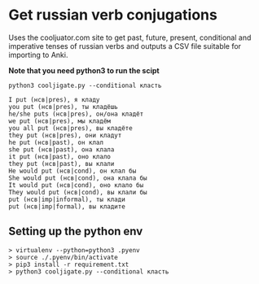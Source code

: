 # Get russian verb conjugations

Uses the cooljuator.com site to get past, future, present, conditional and imperative tenses of russian verbs and outputs a CSV file suitable for importing to Anki.

**Note that you need python3 to run the scipt**

```
python3 cooljigate.py --conditional класть

I put (нсв|pres), я кладу
you put (нсв|pres), ты кладёшь
he/she puts (нсв|pres), он/она кладёт
we put (нсв|pres), мы кладём
you all put (нсв|pres), вы кладёте
they put (нсв|pres), они кладут
he put (нсв|past), он клал
she put (нсв|past), она клала
it put (нсв|past), оно клало
they put (нсв|past), вы клали
He would put (нсв|cond), он клал бы
She would put (нсв|cond), она клала бы
It would put (нсв|cond), оно клало бы
They would put (нсв|cond), вы клали бы
put (нсв|imp|informal), ты клади
put (нсв|imp|formal), вы кладите
```

## Setting up the python env
```
> virtualenv --python=python3 .pyenv
> source ./.pyenv/bin/activate
> pip3 install -r requirement.txt
> python3 cooljigate.py --conditional класть
```

